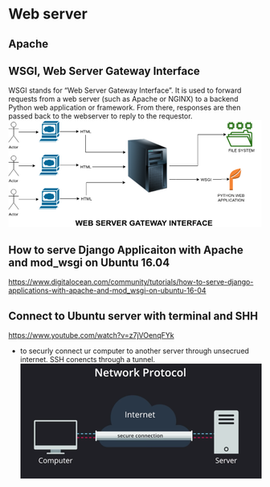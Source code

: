 # Web server
## Apache
## WSGI, Web Server Gateway Interface
WSGI stands for “Web Server Gateway Interface”. It is used to forward requests from a web server (such as Apache or NGINX) to a backend Python web application or framework. From there, responses are then passed back to the webserver to reply to the requestor.
![images](https://github.com/KennySoh/Technical-Interview/blob/master/oop/webserver1.png)
  
## How to serve Django Applicaiton with Apache and mod_wsgi on Ubuntu 16.04
https://www.digitalocean.com/community/tutorials/how-to-serve-django-applications-with-apache-and-mod_wsgi-on-ubuntu-16-04

## Connect to Ubuntu server with terminal and SHH 
https://www.youtube.com/watch?v=z7jVOenqFYk 

- to securly connect ur computer to another server through unsecrued internet. SSH conencts through a tunnel. 
![images](https://github.com/KennySoh/Technical-Interview/blob/master/oop/webserver2.png)  
